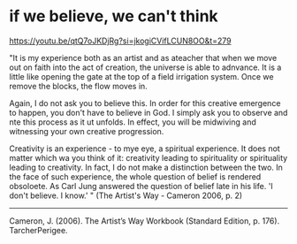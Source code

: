 # if we believe, we can't think

https://youtu.be/qtQ7oJKDjRg?si=jkogiCVifLCUN8OO&t=279

"It is my experience both as an artist and as ateacher that when we move out on faith into the act of creation, the universe is able to adnvance. It is a little like opening the gate at the top of a field irrigation system. Once we remove the blocks, the flow moves in. 

Again, I do not ask you to believe this. In order for this creative emergence to happen, you don't have to believe in God. I simply ask you to observe and nte this process as it ut unfolds. In effect, you will be midwiving and witnessing your own creative progression.

Creativity is an experience - to mye eye, a spiritual experience. It does not matter which wa you think of it: creativity leading to spirituality or spirituality leading to creativity. In fact, I do not make a distinction between the two. In the face of such experience, the whole question of belief is rendered obsoloete. As Carl Jung answered the question of belief late in his life. 'I don't believe. I know.'
" (The Artist's Way - Cameron 2006, p. 2)

________
Cameron, J. (2006). The Artist’s Way Workbook (Standard Edition, p. 176). TarcherPerigee.
